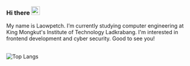 ### Hi there <a><img src="https://media.giphy.com/media/hvRJCLFzcasrR4ia7z/giphy.gif" width="23px"></a>
My name is Laowpetch. I’m currently studying computer engineering at King Mongkut's Institute of Technology Ladkrabang. I'm interested in frontend development and cyber security. Good to see you!
<br />
<br />

![Top Langs](https://github-readme-stats.vercel.app/api/top-langs/?username=Laowpetch&layout=compact&align=center&card_width=1000)
